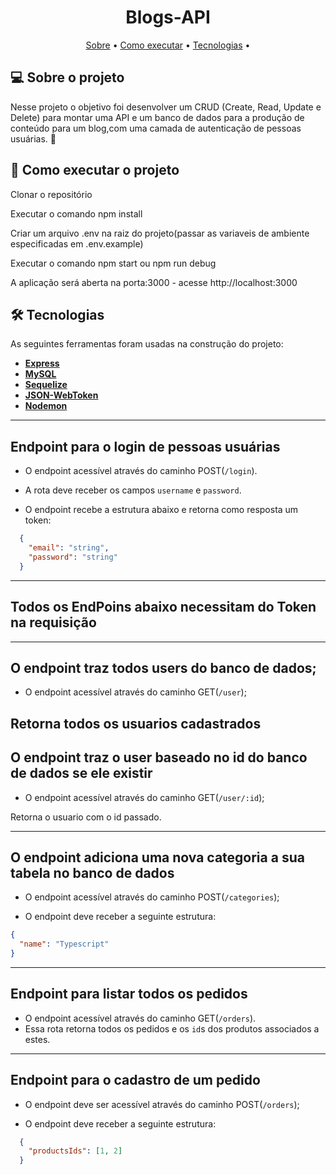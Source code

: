 <h1 align="center">
   Blogs-API
</h1>

<p align="center">
 <a href="#-sobre-o-projeto">Sobre</a> •
 <a href="#-como-executar-o-projeto">Como executar</a> • 
 <a href="#-tecnologias">Tecnologias</a> • 
</p>


## 💻 Sobre o projeto

Nesse projeto o objetivo foi desenvolver um CRUD (Create, Read, Update e Delete) para montar uma API e um banco de dados para a produção de conteúdo para um blog,com uma camada de autenticação de pessoas usuárias.
 🚀

## 🚀 Como executar o projeto

Clonar o repositório

Executar o comando npm install

Criar um arquivo .env na raiz do projeto(passar as variaveis de ambiente especificadas em .env.example)

Executar o comando npm start ou npm run debug

A aplicação será aberta na porta:3000 - acesse http://localhost:3000


## 🛠 Tecnologias

As seguintes ferramentas foram usadas na construção do projeto:

-   **[Express](https://github.com/expressjs/express)**
-   **[MySQL](https://github.com/mysql)**
-   **[Sequelize](https://github.com/sequelize/sequelize)**
-   **[JSON-WebToken](https://github.com/auth0/node-jsonwebtoken)**
-   **[Nodemon](https://github.com/remy/nodemon)**

---

## Endpoint para o login de pessoas usuárias

- O endpoint acessível através do caminho POST(`/login`).

- A rota deve receber os campos `username` e `password`.

- O endpoint recebe a estrutura abaixo e retorna como resposta um token:
```json
  {
    "email": "string",
    "password": "string"
  }
```
---

## Todos os EndPoins abaixo necessitam do Token na requisição

---

## O endpoint traz todos users do banco de dados;

- O endpoint acessível através do caminho GET(`/user`);

Retorna todos os usuarios cadastrados
---

## O endpoint traz o user baseado no id do banco de dados se ele existir

- O endpoint acessível através do caminho GET(`/user/:id`);

Retorna o usuario com o id passado.

---

## O endpoint adiciona uma nova categoria a sua tabela no banco de dados

- O endpoint acessível através do caminho POST(`/categories`);

- O endpoint deve receber a seguinte estrutura:
```json
{
  "name": "Typescript"
}
```
---
## Endpoint para listar todos os pedidos

- O endpoint acessível através do caminho GET(`/orders`).
- Essa rota retorna todos os pedidos e os `id`s dos produtos associados a estes.
---

## Endpoint para o cadastro de um pedido

- O endpoint deve ser acessível através do caminho POST(`/orders`);

- O endpoint deve receber a seguinte estrutura:
```json
  {
    "productsIds": [1, 2]
  }

